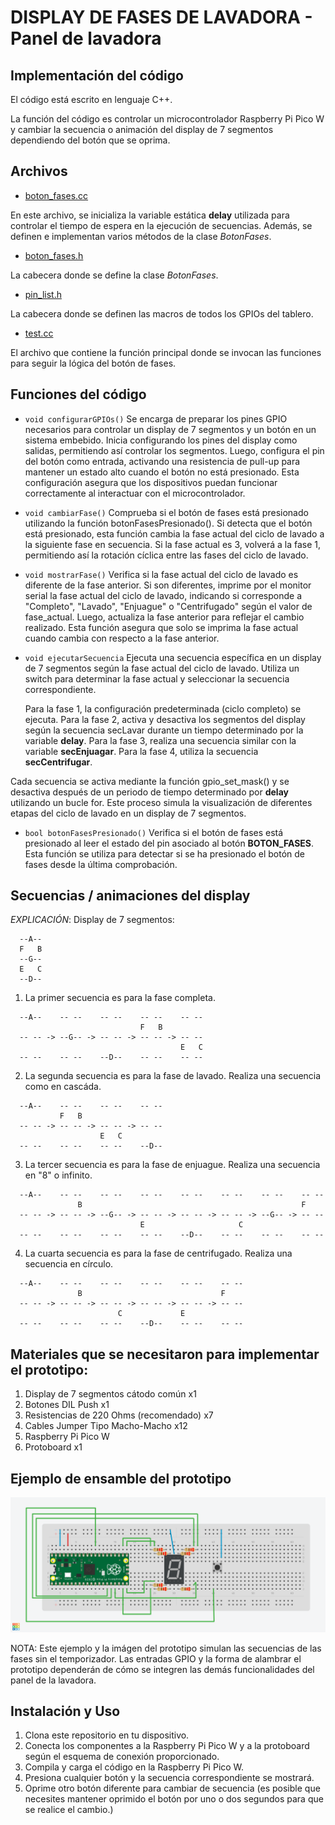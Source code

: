 # DISPLAY DE FASES DE LAVADORA - Panel de lavadora

## Implementación del código
El código está escrito en lenguaje C++.

La función del código es controlar un microcontrolador Raspberry Pi Pico W y cambiar la secuencia o animación del display de 7 segmentos dependiendo del botón que se oprima.

## Archivos
- [boton_fases.cc](boton_fases.cc)

En este archivo, se inicializa la variable estática **delay** utilizada para controlar el tiempo de espera en la ejecución de secuencias. Además, se definen e implementan varios métodos de la clase *BotonFases*.

- [boton_fases.h](boton_fases.h)

La cabecera donde se define la clase *BotonFases*.

- [pin_list.h](../include/pin_list.h)

La cabecera donde se definen las macros de todos los GPIOs del tablero.

- [test.cc](test.cc)

El archivo que contiene la función principal donde se invocan las funciones para seguir la lógica del botón de fases.

## Funciones del código
- `void configurarGPIOs()`
Se encarga de preparar los pines GPIO necesarios para controlar un display de 7 segmentos y un botón en un sistema embebido. Inicia configurando los pines del display como salidas, permitiendo así controlar los segmentos. Luego, configura el pin del botón como entrada, activando una resistencia de pull-up para mantener un estado alto cuando el botón no está presionado. Esta configuración asegura que los dispositivos puedan funcionar correctamente al interactuar con el microcontrolador.


- `void cambiarFase()`
Comprueba si el botón de fases está presionado utilizando la función botonFasesPresionado(). Si detecta que el botón está presionado, esta función cambia la fase actual del ciclo de lavado a la siguiente fase en secuencia. Si la fase actual es 3, volverá a la fase 1, permitiendo así la rotación cíclica entre las fases del ciclo de lavado.


- `void mostrarFase()`
Verifica si la fase actual del ciclo de lavado es diferente de la fase anterior. Si son diferentes, imprime por el monitor serial la fase actual del ciclo de lavado, indicando si corresponde a "Completo", "Lavado", "Enjuague" o "Centrifugado" según el valor de fase_actual. Luego, actualiza la fase anterior para reflejar el cambio realizado. Esta función asegura que solo se imprima la fase actual cuando cambia con respecto a la fase anterior.


- `void ejecutarSecuencia`
Ejecuta una secuencia específica en un display de 7 segmentos según la fase actual del ciclo de lavado. Utiliza un switch para determinar la fase actual y seleccionar la secuencia correspondiente.

  Para la fase 1, la configuración predeterminada (ciclo completo) se ejecuta.
  Para la fase 2, activa y desactiva los segmentos del display según la secuencia secLavar durante un tiempo determinado por la variable **delay**.
  Para la fase 3, realiza una secuencia similar con la variable **secEnjuagar**.
  Para la fase 4, utiliza la secuencia **secCentrifugar**.

Cada secuencia se activa mediante la función gpio_set_mask() y se desactiva después de un periodo de tiempo determinado por **delay** utilizando un bucle for. Este proceso simula la visualización de diferentes etapas del ciclo de lavado en un display de 7 segmentos.


- `bool botonFasesPresionado()`
Verifica si el botón de fases está presionado al leer el estado del pin asociado al botón **BOTON_FASES**. Esta función se utiliza para detectar si se ha presionado el botón de fases desde la última comprobación.

## Secuencias / animaciones del display
*EXPLICACIÓN*:
Display de 7 segmentos:
```
  --A--
  F   B
  --G--
  E   C
  --D--
```

1. La primer secuencia es para la fase completa.
```
  --A--    -- --    -- --    -- --    -- --
                             F   B
  -- -- -> --G-- -> -- -- -> -- -- -> -- --
                                      E   C
  -- --    -- --    --D--    -- --    -- --
```

2. La segunda secuencia es para la fase de lavado. Realiza una secuencia como en cascáda.
```
  --A--    -- --    -- --    -- --
           F   B
  -- -- -> -- -- -> -- -- -> -- --
                    E   C
  -- --    -- --    -- --    --D--
```
3. La tercer secuencia es para la fase de enjuague. Realiza una secuencia en "8" o infinito.
```
  --A--    -- --    -- --    -- --    -- --    -- --    -- --    -- --
               B                                                 F
  -- -- -> -- -- -> --G-- -> -- -- -> -- -- -> -- -- -> --G-- -> -- --
                             E                     C
  -- --    -- --    -- --    -- --    --D--    -- --    -- --    -- --
```
4. La cuarta secuencia es para la fase de centrifugado. Realiza una secuencia en círculo.
```
  --A--    -- --    -- --    -- --    -- --    -- --
               B                               F
  -- -- -> -- -- -> -- -- -> -- -- -> -- -- -> -- --
                        C             E
  -- --    -- --    -- --    --D--    -- --    -- --
```

## Materiales que se necesitaron para implementar el prototipo:
1. Display de 7 segmentos cátodo común x1
2. Botones DIL Push x1
3. Resistencias de 220 Ohms (recomendado) x7
4. Cables Jumper Tipo Macho-Macho x12
5. Raspberry Pi Pico W
6. Protoboard x1

## Ejemplo de ensamble del prototipo

![imagen_prototipo](DisplayFasesPrototipo.png)

NOTA: Este ejemplo y la imágen del prototipo simulan las secuencias de las fases sin el temporizador. Las entradas GPIO y la forma de alambrar el prototipo dependerán de cómo se integren las demás funcionalidades del panel de la lavadora.

## Instalación y Uso

1. Clona este repositorio en tu dispositivo.
2. Conecta los componentes a la Raspberry Pi Pico W y a la protoboard según el esquema de conexión proporcionado.
3. Compila y carga el código en la Raspberry Pi Pico W.
4. Presiona cualquier botón y la secuencia correspondiente se mostrará.
5. Oprime otro botón diferente para cambiar de secuencia (es posible que necesites mantener oprimido el botón por uno o dos segundos para que se realice el cambio.)